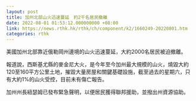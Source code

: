 ```yaml
---
layout: post
title: 加州北部山火迅速蔓延　約2千名居民撤離
date: 2022-08-01 01:53:12.000000000 +08:00
link: https://news.rthk.hk/rthk/ch/component/k2/1660249-20220801.htm
categories: rthk
---
```


美國加州北部靠近俄勒岡州邊境的山火迅速蔓延，大約2000名居民被迫撤離。

報道說，西斯基尤縣的麥金尼大火，是今年至今加州最大規模的山火，燒毀大約120至160平方公里土地，摧毀大量房屋和關鍵基礎設施，截至過去的星期六，只有大約1%的山火受控，目前未有傷亡報告。

加州州長紐瑟姆已發布緊急聲明，以便居民獲得聯邦援助，並撥出州資源協助。
